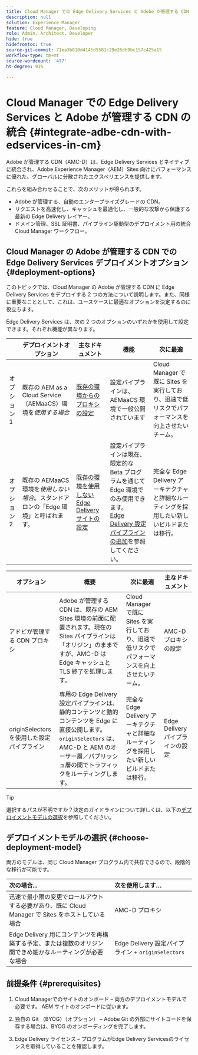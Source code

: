 ```yaml
---
title: Cloud Manager での Edge Delivery Services と Adobe が管理する CDN の統合
description: null
solution: Experience Manager
feature: Cloud Manager, Developing
role: Admin, Architect, Developer
hide: true
hidefromtoc: true
source-git-commit: 71ea3b810d4145d5581c29e26db9bc157c425a15
workflow-type: tm+mt
source-wordcount: '477'
ht-degree: 91%

---
```



# Cloud Manager での Edge Delivery Services と Adobe が管理する CDN の統合 {#integrate-adbe-cdn-with-edservices-in-cm}

Adobe が管理する CDN（AMC-D）は、Edge Delivery Services とネイティブに統合され、Adobe Experience Manager（AEM）Sites 向けにパフォーマンスに優れた、グローバルに分散されたエクスペリエンスを提供します。

これらを組み合わせることで、次のメリットが得られます。

* Adobe が管理する、自動のエンタープライズグレードの CDN。
* リクエストを高速化し、キャッシュを最適化し、一般的な攻撃から保護する最新の Edge Delivery レイヤー。
* ドメイン管理、SSL 証明書、パイプライン駆動型のデプロイメント用の統合 Cloud Manager ワークフロー。

<!--
Adobe's Edge Delivery Services (EDS) can take advantage of an Adobe managed CDN. EDS is a framework that optimizes website delivery for speed, simplicity, and scalability by pushing content closer to the user through edge nodes. It is not a replacement for a CDN, but rather a way to enhance content delivery, especially when you use the Adobe managed CDN. It offers you the following benefits:

* Adobe-Managed CDN: EDS can use an Adobe-managed CDN, offering features like self-service CDN management and automatic certificate renewal. 
* EDS and AEM: EDS is a feature of AEM as a Cloud Service and works alongside the AEM authoring environment. 
* Performance enhancement: EDS, in conjunction with an Adobe Managed CDN, improves website performance by caching content at edge locations closer to users, reducing latency. 
* Flexibility: EDS provides flexibility in content delivery, allowing your organization to choose between the Adobe-managed CDN or their own CDN setup, based on their needs and existing infrastructure. 
Self-Service CDN Management:
Adobe-managed CDN within EDS enables self-service configuration and management tasks like SSL certificate setup. 
 
Use Cases:
EDS with CDN integration is beneficial for various scenarios, including e-commerce storefronts and websites requiring high performance and scalability. -->

## Cloud Manager の Adobe が管理する CDN での Edge Delivery Services デプロイメントオプション {#deployment-options}

このトピックでは、Cloud Manager の Adobe が管理する CDN に Edge Delivery Services をデプロイする 2 つの方法について説明します。また、同様に重要なこととして、これは、ユースケースに最適なオプションを決定するのに役立ちます。

Edge Delivery Services は、次の 2 つのオプションのいずれかを使用して設定できます。それぞれ機能が異なります。

|  | デプロイメントオプション | 主なドキュメント | 機能 | 次に最適 |
| --- | --- | --- | --- | --- |
| オプション 1 | 既存の AEM as a Cloud Service（AEMaaCS）環境を&#x200B;*使用する場合* | [既存の環境からのプロキシの設定](https://www.aem.live/docs/byo-cdn-adobe-managed#option-1-setup-a-proxy-from-an-existing-environment) | 設定パイプラインは、AEMaaCS 環境で一般公開されています | Cloud Manager で既に Sites を実行しており、迅速で低リスクでパフォーマンスを向上させたいチーム。 |
| オプション 2 | 既存の AEMaaCS 環境を&#x200B;*使用しない場合*。スタンドアロンの「Edge 環境」と呼ばれます。 | [既存の環境を使用しない Edge Delivery サイトの設定](https://www.aem.live/docs/byo-cdn-adobe-managed#option-2-setup-an-edge-delivery-site-without-an-existing-environment) | 設定パイプラインは現在、限定的な Beta プログラムを通じて Edge 環境でのみ使用できます。<br>[Edge Delivery 設定パイプラインの追加](help/implementing/cloud-manager/release-notes/current.md##add-eds-pipeline)を参照してください。 | 完全な Edge Delivery アーキテクチャと詳細なルーティングを採用したい新しいビルドまたは移行。 |

<!-- Ultimately this URL above will need to be updated on GA -->

| オプション | 概要 | 次に最適 | 主なドキュメント |
| --- | --- | --- | --- |
| アドビが管理する CDN プロキシ | Adobe が管理する CDN は、既存の AEM Sites 環境の前面に配置されます。現在の Sites パイプラインは「オリジン」のままですが、AMC-D は Edge キャッシュと TLS 終了を処理します。 | Cloud Manager で既に Sites を実行しており、迅速で低リスクでパフォーマンスを向上させたいチーム。 | AMC-D プロキシの設定 |
| originSelectors を使用した設定パイプライン | 専用の Edge Delivery 設定パイプラインは、静的コンテンツと動的コンテンツを Edge に直接公開します。 `originSelectors` は、AMC-D と AEM のオーサー層／パブリッシュ層の間でトラフィックをルーティングします。 | 完全な Edge Delivery アーキテクチャと詳細なルーティングを採用したい新しいビルドまたは移行。 | Edge Delivery パイプラインの設定 |

>[!TIP]
>
>選択するパスが不明ですか？決定のガイドラインについて詳しくは、以下の[デプロイメントモデルの選択](#choose-deployment-model)を参照してください。

## デプロイメントモデルの選択 {#choose-deployment-model}

両方のモデルは、同じ Cloud Manager プログラム内で共存できるので、段階的な移行が可能です。

| 次の場合... | 次を使用します… |
| :--- | :--- |
| 迅速で最小限の変更でロールアウトする必要があり、既に Cloud Manager で Sites をホストしている場合 | AMC-D プロキシ |
| Edge Delivery 用にコンテンツを再構築する予定、または複数のオリジン間できめ細かなルーティングが必要な場合 | Edge Delivery 設定パイプライン + `originSelectors` |

## 前提条件 {#prerequisites}

1. Cloud Managerでのサイトのオンボード – 両方のデプロイメントモデルで必要です。 AEM サイトのオンボードに従います。

2. 独自の Git （BYOG）（オプション） – Adobe Git の外部にサイトコードを保存する場合は、BYOG のオンボーディングを完了します。

3. Edge Delivery ライセンス – プログラムがEdge Delivery Servicesのライセンスを取得していることを確認します。


